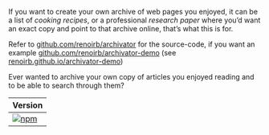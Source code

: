 If you want to create your own archive of web pages you enjoyed, it can be a list of *cooking recipes*, or a professional *research paper* where you’d want an exact copy and point to that archive online, that’s what this is for.

Refer to [github.com/renoirb/archivator][gh-repo] for the source-code, if you want an example [github.com/renoirb/archivator-demo][gh-demo-repo] (see [renoirb.github.io/archivator-demo][gh-demo-site])

Ever wanted to archive your own copy of articles you enjoyed reading and to be able to search through them?

| Version                                                                                                                                        |
| ---------------------------------------------------------------------------------------------------------------------------------------------- |
| [![npm](https://img.shields.io/npm/v/archivator?style=flat-square&logo=appveyor&label=npm&logo=npm)](https://www.npmjs.com/package/archivator) |

[gh-repo]: https://github.com/renoirb/archivator 'Project source is on GitHub'
[gh-demo-repo]: https://github.com/renoirb/archivator-demo 'Example archivator-demo Site GitHub repository source'
[gh-demo-site]: https://renoirb.github.io/archivator-demo 'Static site managed by archivator-demo'

